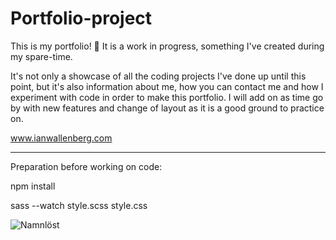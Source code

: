 # Portfolio-project

This is my portfolio!
💼
It is a work in progress, something I've created during my spare-time.

It's not only a showcase of all the coding projects I've done up until this point, but it's also information about me, how you can contact me and how I experiment with code in order to make this portfolio. I will add on as time go by with new features and change of layout as it is a good ground to practice on.

www.ianwallenberg.com

---

Preparation before working on code:

npm install

sass --watch style.scss style.css

![Namnlöst](https://user-images.githubusercontent.com/90833604/167089429-3cca0f36-4a87-4200-905a-3730292776c3.png)
